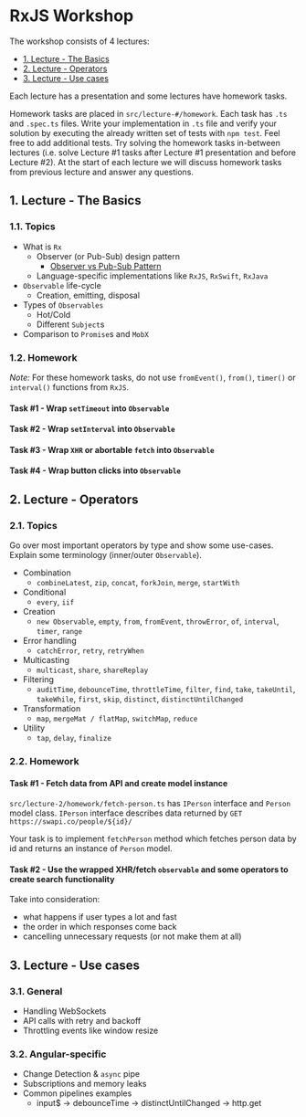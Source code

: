 # RxJS Workshop

The workshop consists of 4 lectures:

- [1. Lecture - The Basics](#1-lecture---the-basics)
- [2. Lecture - Operators](#2-lecture---operators)
- [3. Lecture - Use cases](#3-lecture---use-cases)

Each lecture has a presentation and some lectures have homework tasks.

Homework tasks are placed in `src/lecture-#/homework`. Each task has `.ts` and `.spec.ts` files. Write your implementation in `.ts` file and verify your solution by executing the already written set of tests with `npm test`. Feel free to add additional tests. Try solving the homework tasks in-between lectures (i.e. solve Lecture #1 tasks after Lecture #1 presentation and before Lecture #2). At the start of each lecture we will discuss homework tasks from previous lecture and answer any questions.

## 1. Lecture - The Basics

### 1.1. Topics

- What is `Rx`
    - Observer (or Pub-Sub) design pattern
        - [Observer vs Pub-Sub Pattern](https://hackernoon.com/observer-vs-pub-sub-pattern-50d3b27f838c)
    - Language-specific implementations like `RxJS`, `RxSwift`, `RxJava`
- `Observable` life-cycle
    - Creation, emitting, disposal
- Types of `Observables`
    - Hot/Cold
    - Different `Subject`s
- Comparison to `Promise`s and `MobX`

### 1.2. Homework

_Note:_ For these homework tasks, do not use `fromEvent()`, `from()`, `timer()` or `interval()` functions from `RxJS`.

#### Task #1 - Wrap `setTimeout` into `Observable`
#### Task #2 - Wrap `setInterval` into `Observable`
#### Task #3 - Wrap `XHR` or abortable `fetch` into `Observable`
#### Task #4 - Wrap button clicks into `Observable`

## 2. Lecture - Operators

### 2.1. Topics

Go over most important operators by type and show some use-cases. Explain some terminology (inner/outer `Observable`).

- Combination
    - `combineLatest`, `zip`, `concat`, `forkJoin`, `merge`, `startWith`
- Conditional
    - `every`, `iif`
- Creation
    - `new Observable`, `empty`, `from`, `fromEvent`, `throwError`, `of`, `interval`, `timer`, `range`
- Error handling
    - `catchError`, `retry`, `retryWhen`
- Multicasting
    - `multicast`, `share`, `shareReplay`
- Filtering
    - `auditTime`, `debounceTime`, `throttleTime`, `filter`, `find`, `take`, `takeUntil`, `takeWhile`, `first`, `skip`, `distinct`, `distinctUntilChanged`
- Transformation
    - `map`, `mergeMat / flatMap`, `switchMap`, `reduce`
- Utility
    - `tap`, `delay`, `finalize`

### 2.2. Homework

#### Task #1 - Fetch data from API and create model instance

`src/lecture-2/homework/fetch-person.ts` has `IPerson` interface and `Person` model class. `IPerson` interface describes data returned by `GET` `https://swapi.co/people/${id}/`

Your task is to implement `fetchPerson` method which fetches person data by id and returns an instance of `Person` model.

#### Task #2 - Use the wrapped XHR/fetch `observable` and some operators to create search functionality

Take into consideration:

- what happens if user types a lot and fast
- the order in which responses come back
- cancelling unnecessary requests (or not make them at all)

## 3. Lecture - Use cases

### 3.1. General

- Handling WebSockets
- API calls with retry and backoff
- Throttling events like window resize

### 3.2. Angular-specific

- Change Detection & `async` pipe
- Subscriptions and memory leaks
- Common pipelines examples
    - input$ -> debounceTime -> distinctUntilChanged -> http.get
